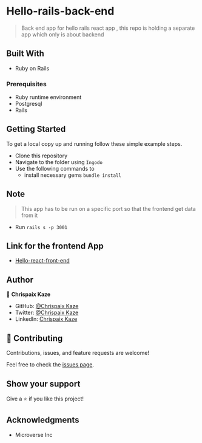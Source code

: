 # Hello-rails-back-end

> Back end app for hello rails react app , this repo is holding a separate app which only is about backend

## Built With

- Ruby on Rails

### Prerequisites

- Ruby runtime environment
- Postgresql
- Rails

## Getting Started

To get a local copy up and running follow these simple example steps.

- Clone this repository
- Navigate to the folder using `Ingodo`
- Use the following commands to
    - install necessary gems `bundle install`

## Note 
> This app has to be run on a specific port so that the frontend get data from it

- Run `rails s -p 3001`

## Link for the frontend App

- [Hello-react-front-end](https://github.com/ChrispaixK/hello-react-front-end) 

## Author

👤 **Chrispaix Kaze**

- GitHub: [@Chrispaix Kaze](https://github.com/ChrispaixK)
- Twitter: [@Chrispaix Kaze](https://twitter.com/ChrispaixK)
- LinkedIn: [Chrispaix Kaze](https://www.linkedin.com/in/chrispaix-kaze-70445a175/)
## 🤝 Contributing

Contributions, issues, and feature requests are welcome!

Feel free to check the [issues page](../../issues/).

## Show your support

Give a ⭐️ if you like this project!

## Acknowledgments

- Microverse Inc
